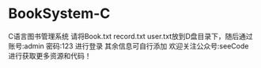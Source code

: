 # BookSystem-C
C语言图书管理系统
请将Book.txt record.txt user.txt放到D盘目录下，随后通过账号:admin 密码:123 进行登录
其余信息可自行添加
欢迎关注公众号:seeCode 进行获取更多资源和代码！
